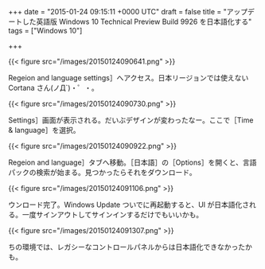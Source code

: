 
+++
date = "2015-01-24 09:15:11 +0000 UTC"
draft = false
title = "アップデートした英語版 Windows 10 Technical Preview Build 9926 を日本語化する"
tags = ["Windows 10"]

+++


{{< figure src="/images/20150124090641.png"  >}}

Regeion and language settings］へアクセス。日本リージョンでは使えない Cortana さん(ノД`)・゜・。

{{< figure src="/images/20150124090730.png"  >}}

Settings］画面が表示される。だいぶデザインが変わったなー。ここで［Time &amp; language］を選択。

{{< figure src="/images/20150124090922.png"  >}}

Regeion and language］タブへ移動。［日本語］の［Options］を開くと、言語パックの検索が始まる。見つかったらそれをダウンロード。

{{< figure src="/images/20150124091106.png"  >}}

ウンロード完了。Windows Update ついでに再起動すると、UI が日本語化される。一度サインアウトしてサインインするだけでもいいかも。

{{< figure src="/images/20150124091307.png"  >}}

ちの環境では、レガシーなコントロールパネルからは日本語化できなかったかも。


